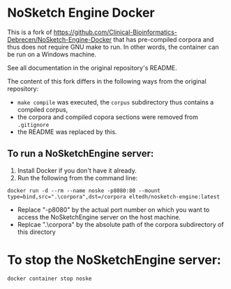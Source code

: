 # NoSketch Engine Docker

This is a fork of https://github.com/Clinical-Bioinformatics-Debrecen/NoSketch-Engine-Docker that has pre-compiled corpora and thus does not require GNU make to run. In other words, the container can be run on a Windows machine.

See all documentation in the original repository's README.

The content of this fork differs in the following ways from the original repository:
- `make compile` was executed, the `corpus` subdirectory thus contains a compiled corpus,
- the corpora and compiled copora sections were removed from `.gitignore`
- the README was replaced by this.

## To run a NoSketchEngine server:
1. Install Docker if you don't have it already.
2. Run the following from the command line:
```
docker run -d --rm --name noske -p8080:80 --mount type=bind,src=".\corpora",dst=/corpora eltedh/nosketch-engine:latest
```
- Replace "-p8080" by the actual port number on which you want to access the NoSketchEngine server on the host machine.
- Replcae ".\corpora" by the absolute path of the corpora subdirectory of this directory

# To stop the NoSketchEngine server:
```
docker container stop noske
```
